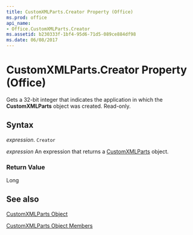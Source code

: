 ```yaml
---
title: CustomXMLParts.Creator Property (Office)
ms.prod: office
api_name:
- Office.CustomXMLParts.Creator
ms.assetid: b230333f-1bf4-95d6-71d5-089ce884df98
ms.date: 06/08/2017
---
```



# CustomXMLParts.Creator Property (Office)

Gets a 32-bit integer that indicates the application in which the  **CustomXMLParts** object was created. Read-only.


## Syntax

 _expression_. `Creator`

 _expression_ An expression that returns a [CustomXMLParts](./Office.CustomXMLParts.md) object.


### Return Value

Long


## See also


[CustomXMLParts Object](Office.CustomXMLParts.md)



[CustomXMLParts Object Members](./overview/customxmlparts-members-office.md)


